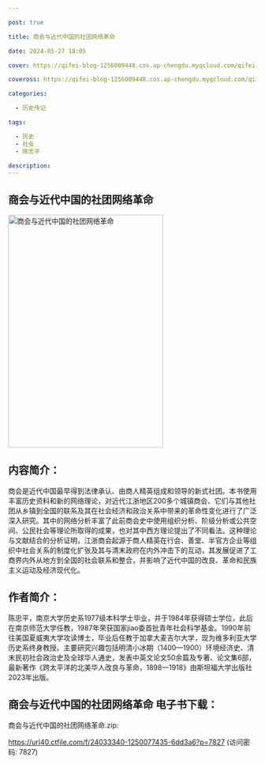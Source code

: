 ```yaml
---

post: true

title: 商会与近代中国的社团网络革命

date: 2024-05-27 18:05

cover: https://qifei-blog-1256009448.cos.ap-chengdu.myqcloud.com/qifei-blog/6606c0cc9f345e8d03851d42.jpg

coveross: https://qifei-blog-1256009448.cos.ap-chengdu.myqcloud.com/qifei-blog/6606c0cc9f345e8d03851d42.jpg

categories:

  - 历史传记

tags:

  - 历史
  - 社会
  - 陈忠平

description:
---
```


## 商会与近代中国的社团网络革命
<img alt="商会与近代中国的社团网络革命 " class="aligncenter loaded" data-was-processed="true" decoding="async" fetchpriority="high" height="471" src="https://qifei-blog-1256009448.cos.ap-chengdu.myqcloud.com/qifei-blog/6606c0cc9f345e8d03851d42.jpg" style="cursor: zoom-in;" width="314"/>

## 内容简介：

商会是近代中国最早得到法律承认、由商人精英组成和领导的新式社团。本书使用丰富历史资料和新的网络理论，对近代江浙地区200多个城镇商会、它们与其他社团从乡镇到全国的联系及其在社会经济和政治关系中带来的革命性变化进行了广泛深入研究。其中的网络分析丰富了此前商会史中使用组织分析、阶级分析或公共空间、公民社会等理论所取得的成果，也对其中西方理论提出了不同看法。这种理论与文献结合的分析证明，江浙商会起源于商人精英在行会、善堂、半官方企业等组织中社会关系的制度化扩张及其与清末政府在内外冲击下的互动，其发展促进了工商界内外从地方到全国的社会联系和整合，并影响了近代中国的改良、革命和民族主义运动及经济现代化。

## 作者简介：

陈忠平，南京大学历史系1977级本科学士毕业，并于1984年获得硕士学位，此后在南京师范大学任教，1987年荣获国家jiao委首批青年社会科学基金。1990年前往美国夏威夷大学攻读博士，毕业后任教于加拿大麦吉尔大学，现为维多利亚大学历史系终身教授。主要研究兴趣包括明清小冰期（1400—1900）环境经济史、清末民初社会政治史及全球华人通史，发表中英文论文50余篇及专著、论文集6部，最新著作《跨太平洋的北美华人改良与革命，1898—1918》由斯坦福大学出版社2023年出版。

## 商会与近代中国的社团网络革命 电子书下载：



商会与近代中国的社团网络革命.zip: 

https://url40.ctfile.com/f/24033340-1250077435-6dd3a6?p=7827 (访问密码: 7827)
